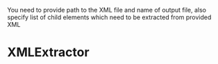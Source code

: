 You need to provide path to the XML file and name of output file, also specify list of child elements which need to be extracted from provided XML
# XMLExtractor
